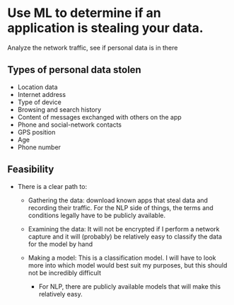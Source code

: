 # Use ML to determine if an application is stealing your data.
Analyze the network traffic, see if personal data is in there


## Types of personal data stolen
* Location data
* Internet address
* Type of device
* Browsing and search history
* Content of messages exchanged with others on the app
* Phone and social-network contacts
* GPS position
* Age
* Phone number


## Feasibility
* There is a clear path to:
    * Gathering the data: download known apps that steal data and recording their traffic. For the NLP side of things, the terms and conditions legally have to be publicly available.
    
    * Examining the data: It will not be encrypted if I perform a network capture and it will (probably) be relatively easy to classify the data for the model by hand
    
    * Making a model: This is a classification model. I will have to look more into which model would best suit my purposes, but this should not be incredibly difficult
    
        * For NLP, there are publicly available models that will make this relatively easy.

